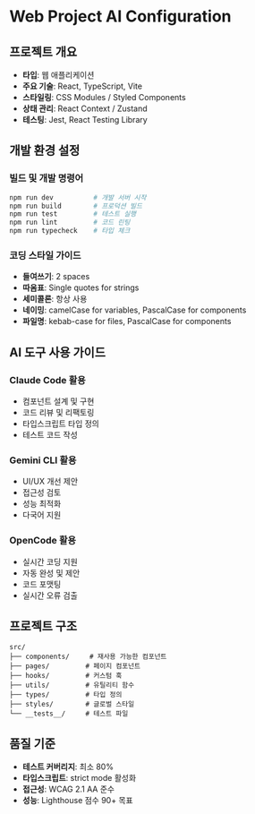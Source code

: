 # Web Project AI Configuration

## 프로젝트 개요
- **타입**: 웹 애플리케이션
- **주요 기술**: React, TypeScript, Vite
- **스타일링**: CSS Modules / Styled Components
- **상태 관리**: React Context / Zustand
- **테스팅**: Jest, React Testing Library

## 개발 환경 설정

### 빌드 및 개발 명령어
```bash
npm run dev          # 개발 서버 시작
npm run build        # 프로덕션 빌드
npm run test         # 테스트 실행
npm run lint         # 코드 린팅
npm run typecheck    # 타입 체크
```

### 코딩 스타일 가이드
- **들여쓰기**: 2 spaces
- **따옴표**: Single quotes for strings
- **세미콜론**: 항상 사용
- **네이밍**: camelCase for variables, PascalCase for components
- **파일명**: kebab-case for files, PascalCase for components

## AI 도구 사용 가이드

### Claude Code 활용
- 컴포넌트 설계 및 구현
- 코드 리뷰 및 리팩토링
- 타입스크립트 타입 정의
- 테스트 코드 작성

### Gemini CLI 활용
- UI/UX 개선 제안
- 접근성 검토
- 성능 최적화
- 다국어 지원

### OpenCode 활용
- 실시간 코딩 지원
- 자동 완성 및 제안
- 코드 포맷팅
- 실시간 오류 검출

## 프로젝트 구조
```
src/
├── components/     # 재사용 가능한 컴포넌트
├── pages/         # 페이지 컴포넌트
├── hooks/         # 커스텀 훅
├── utils/         # 유틸리티 함수
├── types/         # 타입 정의
├── styles/        # 글로벌 스타일
└── __tests__/     # 테스트 파일
```

## 품질 기준
- **테스트 커버리지**: 최소 80%
- **타입스크립트**: strict mode 활성화
- **접근성**: WCAG 2.1 AA 준수
- **성능**: Lighthouse 점수 90+ 목표